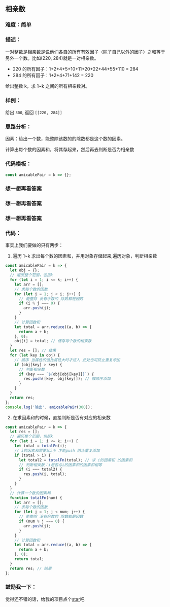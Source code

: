 ## 相亲数

### 难度：简单

### 描述：

一对整数是相亲数是说他们各自的所有有效因子（除了自己以外的因子）之和等于另外一个数。比如(220, 284)就是一对相亲数。

- 220 的所有因子：1+2+4+5+10+11+20+22+44+55+110 = 284
- 284 的所有因子：1+2+4+71+142 = 220

给出整数 k，求 1~k 之间的所有相亲数对。

### 样例：

给出 `300`, 返回 `[[220, 284]]`

### 思路分析：

因素：给出一个数，能整除该数的的除数都是这个数的因素。

计算出每个数的因素和，将其存起来，然后再去判断是否为相亲数

### 代码模板：

```js
const amicablePair = k => {};
```

### 想一想再看答案

### 想一想再看答案

### 想一想再看答案

### 代码：

事实上我们要做的只有两步：

1. 遍历 1~k 求出每个数的因素和，并用对象存储起来,遍历对象，判断相亲数

```js
const amicablePair = k => {
  let obj = {};
  // 遍历整个范围，包括k
  for (let i = 1; i <= k; i++) {
    let arr = [];
    // 求每个数的因数
    for (let j = 1; j < i; j++) {
      // 能整除 没有余数的 除数都是因数
      if (i % j === 0) {
        arr.push(j);
      }
    }
    // 计算因数和
    let total = arr.reduce((a, b) => {
      return a + b;
    }, 0);
    obj[i] = total; // 储存每个数的相亲数
  }
  let res = []; // 结果
  for (let key in obj) {
    // 顺序 当属性的值比属性大时才进入 此处也可防止重复添加
    if (obj[key] > key) {
      // 判断相亲数
      if (key === `${obj[obj[key]]}`) {
        res.push([key, obj[key]]); // 按顺序添加
      }
    }
  }
  return res;
};
console.log('输出', amicablePair(300));
```

2. 在求因素和的时候，直接判断是否有对应的相亲数

```js
const amicablePair = k => {
  let res = [];
  // 遍历整个范围，包括k
  for (let i = 1; i <= k; i++) {
    let total = totalFn(i);
    // i的因素和需要比i小 才能push 防止重复添加
    if (total > i) {
      let total2 = totalFn(total); // 求 i的因素和 的因素和
      // 判断相亲数：i是否与i的因素和的因素和相等
      if (i === total2) {
        res.push(i, total);
      }
    }
  }
  // 计算一个数的因素和
  function totalFn(num) {
    let arr = [];
    // 求每个数的因数
    for (let j = 1; j < num; j++) {
      // 能整除 没有余数的 除数都是因数
      if (num % j === 0) {
        arr.push(j);
      }
    }
    // 计算因数和
    let total = arr.reduce((a, b) => {
      return a + b;
    }, 0);
    return total;
  }
  return res; // 结果
};
```

### 鼓励我一下：

觉得还不错的话，给我的项目点个[star](https://github.com/OBKoro1/Brush_algorithm)吧
